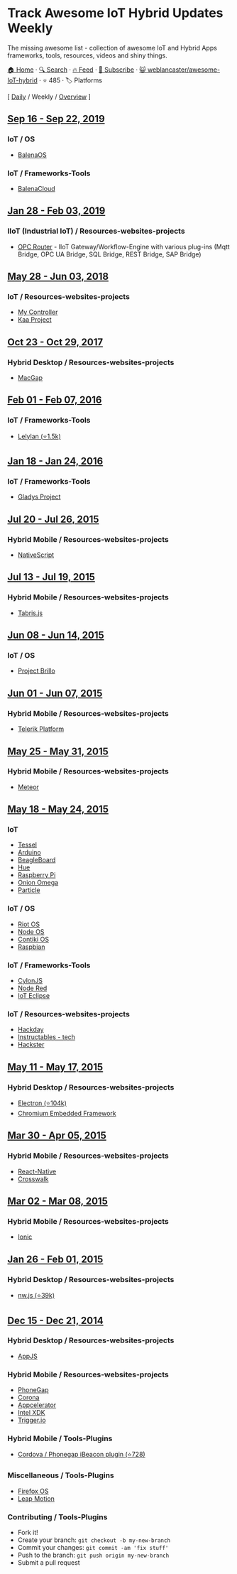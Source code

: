 # Track Awesome IoT Hybrid Updates Weekly

The missing awesome list - collection of awesome IoT and Hybrid Apps frameworks, tools, resources, videos and shiny things.

[🏠 Home](/README.md) · [🔍 Search](https://test.trackawesomelist.com/search/) · [🔥 Feed](https://test.trackawesomelist.com/weblancaster/awesome-IoT-hybrid/week/rss.xml) · [📮 Subscribe](https://trackawesomelist.us17.list-manage.com/subscribe?u=d2f0117aa829c83a63ec63c2f&id=36a103854c) · [😺 weblancaster/awesome-IoT-hybrid](https://github.com/weblancaster/awesome-IoT-hybrid/blob/master/README.md) · ⭐ 485 · 🏷️ Platforms

[ [Daily](/content/weblancaster/awesome-IoT-hybrid/README.md) / Weekly / [Overview](/content/weblancaster/awesome-IoT-hybrid/readme/README.md) ]



## [Sep 16 - Sep 22, 2019](/content/2019/37/README.md)

### IoT / OS

*   [BalenaOS](https://www.balena.io/os/)

### IoT / Frameworks-Tools

*   [BalenaCloud](https://www.balena.io/)

## [Jan 28 - Feb 03, 2019](/content/2019/4/README.md)

### IIoT (Industrial IoT) / Resources-websites-projects

*   [OPC Router](https://www.opc-router.com/) - IIoT Gateway/Workflow-Engine with various plug-ins (Mqtt Bridge, OPC UA Bridge, SQL Bridge, REST Bridge, SAP Bridge)

## [May 28 - Jun 03, 2018](/content/2018/22/README.md)

### IoT / Resources-websites-projects

*   [My Controller](https://www.mycontroller.org/#/home)
*   [Kaa Project](https://www.kaaproject.org/)

## [Oct 23 - Oct 29, 2017](/content/2017/43/README.md)

### Hybrid Desktop / Resources-websites-projects

*   [MacGap](https://github.com/MacGapProject)

## [Feb 01 - Feb 07, 2016](/content/2016/5/README.md)

### IoT / Frameworks-Tools

*   [Lelylan (⭐1.5k)](https://github.com/lelylan/lelylan)

## [Jan 18 - Jan 24, 2016](/content/2016/3/README.md)

### IoT / Frameworks-Tools

*   [Gladys Project](http://gladysproject.com)

## [Jul 20 - Jul 26, 2015](/content/2015/29/README.md)

### Hybrid Mobile / Resources-websites-projects

*   [NativeScript](https://www.nativescript.org/)

## [Jul 13 - Jul 19, 2015](/content/2015/28/README.md)

### Hybrid Mobile / Resources-websites-projects

*   [Tabris.js](https://tabrisjs.com/)

## [Jun 08 - Jun 14, 2015](/content/2015/23/README.md)

### IoT / OS

*   [Project Brillo](https://developers.google.com/brillo/)

## [Jun 01 - Jun 07, 2015](/content/2015/22/README.md)

### Hybrid Mobile / Resources-websites-projects

*   [Telerik Platform](http://www.telerik.com/platform)

## [May 25 - May 31, 2015](/content/2015/21/README.md)

### Hybrid Mobile / Resources-websites-projects

*   [Meteor](https://www.meteor.com/)

## [May 18 - May 24, 2015](/content/2015/20/README.md)

### IoT

*   [Tessel](https://tessel.io/)
*   [Arduino](http://www.arduino.cc/)
*   [BeagleBoard](http://beagleboard.org/bone)
*   [Hue](http://www.developers.meethue.com/)
*   [Raspberry Pi](https://www.raspberrypi.org/)
*   [Onion Omega](https://www.kickstarter.com/projects/onion/onion-omega-invention-platform-for-the-internet-of/video_share)
*   [Particle](https://www.particle.io/)

### IoT / OS

*   [Riot OS](http://www.riot-os.org/)
*   [Node OS](https://node-os.com/)
*   [Contiki OS](http://www.contiki-os.org/)
*   [Raspbian](http://raspbian.org/)

### IoT / Frameworks-Tools

*   [CylonJS](http://cylonjs.com/)
*   [Node Red](http://nodered.org/)
*   [IoT Eclipse](http://iot.eclipse.org)

### IoT / Resources-websites-projects

*   [Hackday](https://hackaday.io/projects)
*   [Instructables - tech](http://www.instructables.com/tag/type-id/category-technology/)
*   [Hackster](http://www.hackster.io/)

## [May 11 - May 17, 2015](/content/2015/19/README.md)

### Hybrid Desktop / Resources-websites-projects

*   [Electron (⭐104k)](https://github.com/atom/electron)
*   [Chromium Embedded Framework](https://bitbucket.org/chromiumembedded/cef)

## [Mar 30 - Apr 05, 2015](/content/2015/13/README.md)

### Hybrid Mobile / Resources-websites-projects

*   [React-Native](http://facebook.github.io/react-native/)
*   [Crosswalk](https://crosswalk-project.org/)

## [Mar 02 - Mar 08, 2015](/content/2015/9/README.md)

### Hybrid Mobile / Resources-websites-projects

*   [Ionic](http://ionicframework.com/)

## [Jan 26 - Feb 01, 2015](/content/2015/4/README.md)

### Hybrid Desktop / Resources-websites-projects

*   [nw.js (⭐39k)](https://github.com/nwjs/nw.js)

## [Dec 15 - Dec 21, 2014](/content/2014/50/README.md)

### Hybrid Desktop / Resources-websites-projects

*   [AppJS](http://appjs.com/)

### Hybrid Mobile / Resources-websites-projects

*   [PhoneGap](http://phonegap.com/)
*   [Corona](http://coronalabs.com/)
*   [Appcelerator](http://www.appcelerator.com/)
*   [Intel XDK](https://software.intel.com/en-us/html5/tools)
*   [Trigger.io](https://trigger.io/)

### Hybrid Mobile / Tools-Plugins

*   [Cordova / Phonegap iBeacon plugin (⭐728)](https://github.com/petermetz/cordova-plugin-ibeacon)

### Miscellaneous / Tools-Plugins

*   [Firefox OS](https://www.mozilla.org/en-US/firefox/os/)
*   [Leap Motion](https://www.leapmotion.com/)

### Contributing / Tools-Plugins

*   Fork it!
*   Create your branch: `git checkout -b my-new-branch`
*   Commit your changes: `git commit -am 'fix stuff'`
*   Push to the branch: `git push origin my-new-branch`
*   Submit a pull request